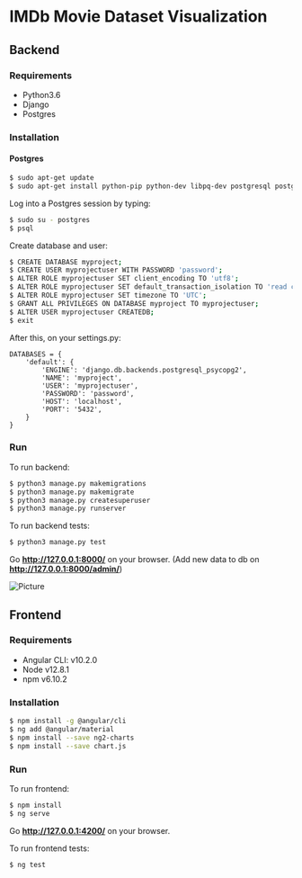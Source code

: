 # IMDb Movie Dataset Visualization

## Backend

### Requirements
* Python3.6
* Django
* Postgres


### Installation

#### Postgres

```sh
$ sudo apt-get update
$ sudo apt-get install python-pip python-dev libpq-dev postgresql postgresql-contrib
```

 Log into a Postgres session by typing:

 ```sh
 $ sudo su - postgres
 $ psql
 ```

 Create database and user:

 ```sh
 $ CREATE DATABASE myproject;
 $ CREATE USER myprojectuser WITH PASSWORD 'password';
 $ ALTER ROLE myprojectuser SET client_encoding TO 'utf8';
 $ ALTER ROLE myprojectuser SET default_transaction_isolation TO 'read committed';
 $ ALTER ROLE myprojectuser SET timezone TO 'UTC';
 $ GRANT ALL PRIVILEGES ON DATABASE myproject TO myprojectuser;
 $ ALTER USER myprojectuser CREATEDB;
 $ exit
 ```

 After this, on your settings.py:

  ```
  DATABASES = {
      'default': {
          'ENGINE': 'django.db.backends.postgresql_psycopg2',
          'NAME': 'myproject',
          'USER': 'myprojectuser',
          'PASSWORD': 'password',
          'HOST': 'localhost',
          'PORT': '5432',
      }
  }
  ```

### Run
To run backend:

```sh
$ python3 manage.py makemigrations
$ python3 manage.py makemigrate
$ python3 manage.py createsuperuser
$ python3 manage.py runserver
```

To run backend tests:

```sh
$ python3 manage.py test
```

Go **http://127.0.0.1:8000/** on your browser. (Add new data to db on **http://127.0.0.1:8000/admin/**)

![Picture](/result.png)

## Frontend

### Requirements
* Angular CLI: v10.2.0
* Node v12.8.1
* npm v6.10.2

### Installation

```sh
$ npm install -g @angular/cli
$ ng add @angular/material
$ npm install --save ng2-charts
$ npm install --save chart.js
```

### Run
To run frontend:

```sh
$ npm install
$ ng serve
```

Go **http://127.0.0.1:4200/** on your browser.

To run frontend tests:

```sh
$ ng test
```
